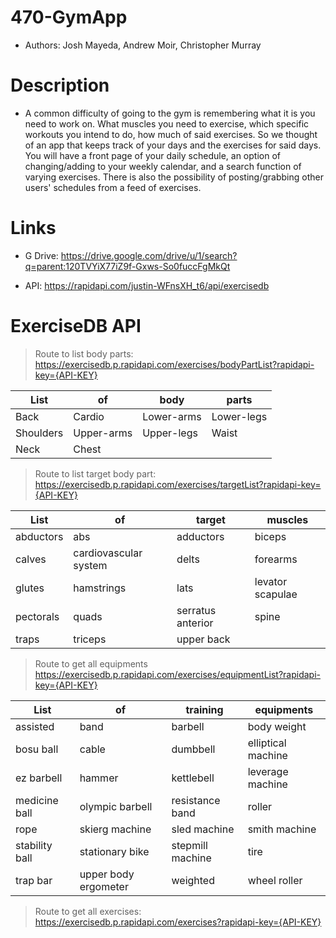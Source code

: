 # 470-GymApp

-   Authors: Josh Mayeda, Andrew Moir, Christopher Murray

# Description

-   A common difficulty of going to the gym is remembering what it is you need to work on. What muscles you need to exercise, which specific workouts you intend to do, how much of said exercises. So we thought of an app that keeps track of your days and the exercises for said days. You will have a front page of your daily schedule, an option of changing/adding to your weekly calendar, and a search function of varying exercises. There is also the possibility of posting/grabbing other users' schedules from a feed of exercises.

# Links

-   G Drive: https://drive.google.com/drive/u/1/search?q=parent:120TVYiX77iZ9f-Gxws-So0fuccFgMkQt

-   API: https://rapidapi.com/justin-WFnsXH_t6/api/exercisedb

# ExerciseDB API

> Route to list body parts: https://exercisedb.p.rapidapi.com/exercises/bodyPartList?rapidapi-key={API-KEY}

| List      | of         | body       | parts      |
| --------- | ---------- | ---------- | ---------- |
| Back      | Cardio     | Lower-arms | Lower-legs |
| Shoulders | Upper-arms | Upper-legs | Waist      |
| Neck      | Chest      |

> Route to list target body part: https://exercisedb.p.rapidapi.com/exercises/targetList?rapidapi-key={API-KEY}

| List      | of                    | target            | muscles          |
| --------- | --------------------- | ----------------- | ---------------- |
| abductors | abs                   | adductors         | biceps           |
| calves    | cardiovascular system | delts             | forearms         |
| glutes    | hamstrings            | lats              | levator scapulae |
| pectorals | quads                 | serratus anterior | spine            |
| traps     | triceps               | upper back        |

> Route to get all equipments https://exercisedb.p.rapidapi.com/exercises/equipmentList?rapidapi-key={API-KEY}

| List           | of                   | training         | equipments         |
| -------------- | -------------------- | ---------------- | ------------------ |
| assisted       | band                 | barbell          | body weight        |
| bosu ball      | cable                | dumbbell         | elliptical machine |
| ez barbell     | hammer               | kettlebell       | leverage machine   |
| medicine ball  | olympic barbell      | resistance band  | roller             |
| rope           | skierg machine       | sled machine     | smith machine      |
| stability ball | stationary bike      | stepmill machine | tire               |
| trap bar       | upper body ergometer | weighted         | wheel roller       |

> Route to get all exercises: https://exercisedb.p.rapidapi.com/exercises?rapidapi-key={API-KEY}
